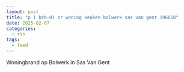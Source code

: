 ```yaml
---
layout: post
title: "p 1 bzb-01 br woning keuken bolwerk sas van gent 196650"
date: 2025-02-07
categories: 
  - rss
tags: 
  - feed
---
```


Woningbrand op Bolwerk in Sas Van Gent
